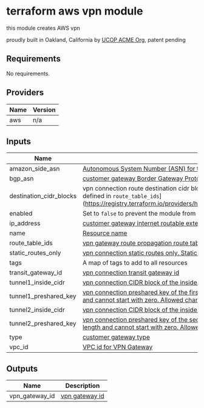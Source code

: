 # terraform aws vpn module

this module creates AWS vpn

proudly built in Oakland, California by [UCOP ACME Org](https://github.com/ucopacme), patent pending

## Requirements

No requirements.

## Providers

| Name | Version |
|------|---------|
| aws | n/a |

## Inputs

| Name | Description | Type | Default | Required |
|------|-------------|------|---------|:--------:|
| amazon\_side\_asn | [Autonomous System Number (ASN) for the Amazon side of the VPN gateway.](https://registry.terraform.io/providers/hashicorp/aws/latest/docs/resources/vpn_gateway#amazon_side_asn) | `number` | `64512` | no |
| bgp\_asn | [customer gateway Border Gateway Protocol (BGP) Autonomous System Number (ASN)](https://registry.terraform.io/providers/hashicorp/aws/latest/docs/resources/customer_gateway#bgp_asn) | `number` | `65000` | no |
| destination\_cidr\_blocks | vpn connection route destination cidr block for static routes. Routes to destinations will be propagated to the route tables defined in `route_table_ids`](https://registry.terraform.io/providers/hashicorp/aws/latest/docs/resources/vpn_connection_route#destination_cidr_block) | `list(string)` | `[]` | no |
| enabled | Set to `false` to prevent the module from creating resources | `bool` | `true` | no |
| ip\_address | [customer gateway internet routable external interface IP address](https://registry.terraform.io/providers/hashicorp/aws/latest/docs/resources/customer_gateway#ip_address) | `string` | n/a | yes |
| name | [Resource name](https://registry.terraform.io/providers/hashicorp/aws/latest/docs/resources/vpn#name) | `string` | `null` | no |
| route\_table\_ids | [vpn gateway route propagation route tables ids](https://registry.terraform.io/providers/hashicorp/aws/latest/docs/resources/vpn_gateway_route_propagation#route_table_id) | `list(string)` | `[]` | no |
| static\_routes\_only | [vpn connection static routes only. Static routes must be used for devices that do NOT support BGP](https://registry.terraform.io/providers/hashicorp/aws/latest/docs/resources/vpn_connection#static_routes_only) | `bool` | `false` | no |
| tags | A map of tags to add to all resources | `map(string)` | `{}` | no |
| transit\_gateway\_id | [vpn connection transit gateway id](https://registry.terraform.io/providers/hashicorp/aws/latest/docs/resources/vpn_connection#transit_gateway_id) | `string` | `null` | no |
| tunnel1\_inside\_cidr | [vpn connection CIDR block of the inside IP addresses for the first VPN tunnel](https://registry.terraform.io/providers/hashicorp/aws/latest/docs/resources/vpn_connection#tunnel1_inside_cidr) | `string` | `null` | no |
| tunnel1\_preshared\_key | [vpn connection preshared key of the first VPN tunnel. The preshared key must be between 8 and 64 characters in length and cannot start with zero. Allowed characters are alphanumeric characters, periods(.) and underscores(\_)](https://registry.terraform.io/providers/hashicorp/aws/latest/docs/resources/vpn_connection#tunnel1_preshared_key) | `string` | `null` | no |
| tunnel2\_inside\_cidr | [vpn connection CIDR block of the inside IP addresses for the second VPN tunnel](https://registry.terraform.io/providers/hashicorp/aws/latest/docs/resources/vpn_connection#tunnel2_inside_cidr) | `string` | `null` | no |
| tunnel2\_preshared\_key | [vpn connection preshared key of the second VPN tunnel. The preshared key must be between 8 and 64 characters in length and cannot start with zero. Allowed characters are alphanumeric characters, periods(.) and underscores(\_)](https://registry.terraform.io/providers/hashicorp/aws/latest/docs/resources/vpn_connection#tunnel2_preshared_key) | `string` | `null` | no |
| type | [customer gateway type](https://registry.terraform.io/providers/hashicorp/aws/latest/docs/resources/customer_gateway#type) | `string` | `"ipsec.1"` | no |
| vpc\_id | [VPC id for VPN Gateway](https://registry.terraform.io/providers/hashicorp/aws/latest/docs/resources/vpn_gateway#vpc_id) | `string` | n/a | yes |

## Outputs

| Name | Description |
|------|-------------|
| vpn\_gateway\_id | [vpn gateway id](https://registry.terraform.io/providers/hashicorp/aws/latest/docs/resources/vpn_gateway#id) |
